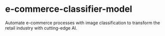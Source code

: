# e-commerce-classifier-model
Automate e-commerce processes with image classification to transform the retail industry with cutting-edge AI.
